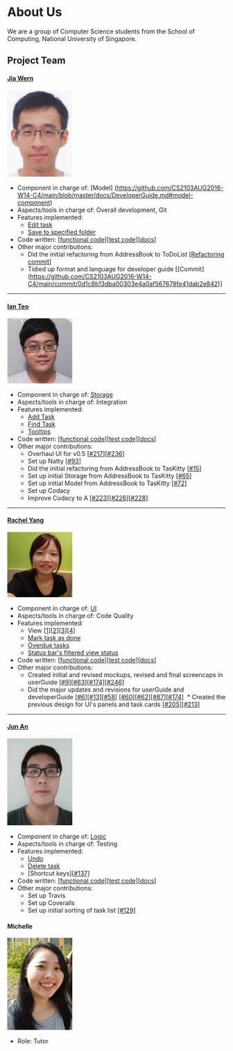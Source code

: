 # About Us

We are a group of Computer Science students from the School of Computing, National University of Singapore.

## Project Team

#### [Jia Wern](https://github.com/l0g1cal)<br>

<img src="images/JiaWern.png" width="150"><br>
* Component in charge of: [Model] (https://github.com/CS2103AUG2016-W14-C4/main/blob/master/docs/DeveloperGuide.md#model-component)
* Aspects/tools in charge of: Overall development, Git<br>
* Features implemented:
   * [Edit task](https://github.com/CS2103AUG2016-W14-C4/main/blob/master/docs/UserGuide.md#edit-task-details-edit)
   * [Save to specified folder](https://github.com/CS2103AUG2016-W14-C4/main/blob/master/docs/UserGuide.md#save-data-save)
* Code written: [[functional code](https://github.com/CS2103AUG2016-W14-C4/main/blob/master/collated/main/A0135793W.md)][[test code](https://github.com/CS2103AUG2016-W14-C4/main/blob/master/collated/test/A0135793W.md)][[docs](https://github.com/CS2103AUG2016-W14-C4/main/blob/master/collated/docs/A0135793W.md)]
* Other major contributions:
  * Did the initial refactoring from AddressBook to ToDoList [[Refactoring commit](https://github.com/CS2103AUG2016-W14-C4/main/commit/62ca81ca63ae4de3be12766f60b4ee9d1a2d6956)]
  * Tidied up format and language for developer guide [[Commit] (https://github.com/CS2103AUG2016-W14-C4/main/commit/0d1c8b13dba00303e4a0af567678fe41dab2e842)]

-----

#### [Ian Teo](https://github.com/IanTeo)<br>

<img src="images/IanTeo.png" width="150"><br>
* Component in charge of: [Storage](https://github.com/CS2103AUG2016-W14-C4/main/blob/master/docs/DeveloperGuide.md#storage-component)<br>
* Aspects/tools in charge of: Integration<br>
* Features implemented:
  * [Add Task](https://github.com/CS2103AUG2016-W14-C4/main/blob/master/docs/UserGuide.md#create-a-new-task-add)
  * [Find Task](https://github.com/CS2103AUG2016-W14-C4/main/blob/master/docs/UserGuide.md#find-tasks-find)
  * [Tooltips](https://github.com/CS2103AUG2016-W14-C4/main/blob/master/docs/UserGuide.md#quick-start)
* Code written: [[functional code](../collated/main/A0139930B.md)][[test code](../collated/test/A0139930B.md)][[docs](../collated/docs/A0139930B.md)]
* Other major contributions:
  * Overhaul UI for v0.5 [[#217](https://github.com/CS2103AUG2016-W14-C4/main/pull/217)][[#236](https://github.com/CS2103AUG2016-W14-C4/main/pull/236)]
  * Set up Natty [[#93](https://github.com/CS2103AUG2016-W14-C4/main/pull/93)]
  * Did the initial refactoring from AddressBook to TasKitty [[#15](https://github.com/CS2103AUG2016-W14-C4/main/pull/15)]
  * Set up initial Storage from AddressBook to TasKitty [[#65](https://github.com/CS2103AUG2016-W14-C4/main/pull/65)]
  * Set up initial Model from AddressBook to TasKitty [[#72](https://github.com/CS2103AUG2016-W14-C4/main/pull/72)]
  * Set up Codacy
  * Improve Codacy to A [[#223](https://github.com/CS2103AUG2016-W14-C4/main/pull/223)][[#226](https://github.com/CS2103AUG2016-W14-C4/main/pull/226)][[#228](https://github.com/CS2103AUG2016-W14-C4/main/pull/228)]

-----

#### [Rachel Yang](https://github.com/JJ-Rachel)<br>

<img src="images/RachelYang.png" width="150"><br>
* Component in charge of: [UI](https://github.com/CS2103AUG2016-W14-C4/main/blob/master/docs/DeveloperGuide.md#ui-component) <br>
* Aspects/tools in charge of: Code Quality<br>
* Features implemented:
  * View [[1](https://github.com/CS2103AUG2016-W14-C4/main/blob/master/docs/UserGuide.md#view-upcoming-tasks-view)][[2](https://github.com/CS2103AUG2016-W14-C4/main/blob/master/docs/UserGuide.md#view-all-tasks-for-a-specified-date-view-date)][[3](https://github.com/CS2103AUG2016-W14-C4/main/blob/master/docs/UserGuide.md#view-all-tasks-view-all)][[4](https://github.com/CS2103AUG2016-W14-C4/main/blob/master/docs/UserGuide.md#view-all-completed-tasks-view-done)]
  * [Mark task as done](https://github.com/CS2103AUG2016-W14-C4/main/blob/master/docs/UserGuide.md#mark-task-as-done-done)
  * [Overdue tasks](https://github.com/CS2103AUG2016-W14-C4/main/blob/master/docs/UserGuide.md#view-upcoming-tasks-view)
  * [Status bar's filtered view status](https://github.com/CS2103AUG2016-W14-C4/main/blob/master/docs/UserGuide.md#view-upcoming-tasks-view)
* Code written: [[functional code](../collated/main/A0130853L.md)][[test code](../collated/test/A0130853L.md)][[docs](../collated/docs/A0130853L.md)]
* Other major contributions:
  * Created initial and revised mockups, revised and final screencaps in userGuide [[#9](https://github.com/CS2103AUG2016-W14-C4/main/commit/08e2b500c1547e89a17a07399e4f89ebc385d9c5)][[#63](https://github.com/CS2103AUG2016-W14-C4/main/commit/ed57b82241a2358ab79a62dccd57d82e1e25844d)][[#174](https://github.com/CS2103AUG2016-W14-C4/main/commit/fe34c59cb39ac7645cdead46a7aeea9885cad01c)][[#246](https://github.com/CS2103AUG2016-W14-C4/main/pull/246)]
  * Did the major updates and revisions for userGuide and developerGuide [[#6](https://github.com/CS2103AUG2016-W14-C4/main/commit/0542f75dcf60feee469039ed83235385325af8f4)][[#13](https://github.com/CS2103AUG2016-W14-C4/main/commit/d02cda467114fd4812b3387d7f7b0b71e5918b68)][[#58](https://github.com/CS2103AUG2016-W14-C4/main/pull/58)] [[#60](https://github.com/CS2103AUG2016-W14-C4/main/pull/60)][[#62](https://github.com/CS2103AUG2016-W14-C4/main/commit/82c769e1d8368820cf8ea95d4a887c4bb1ec2a15)][[#87](https://github.com/CS2103AUG2016-W14-C4/main/commit/b4feb75a4c8f17a85b408daaf4d6ed73a422b510)][[#174](https://github.com/CS2103AUG2016-W14-C4/main/commit/780694fa99fee91a725e32e086e6214c830bbf95)]
  * Created the previous design for UI's panels and task cards [[#205](https://github.com/CS2103AUG2016-W14-C4/main/pull/205)][[#213](https://github.com/CS2103AUG2016-W14-C4/main/pull/213)]
  
-----

#### [Jun An](https://github.com/yamidark)<br>

<img src="images/TanJunAn.png" width="150"><br>
* Component in charge of: [Logic](https://github.com/CS2103AUG2016-W14-C4/main/blob/master/docs/DeveloperGuide.md#logic-component)
* Aspects/tools in charge of: Testing<br>
* Features implemented:
  * [Undo](https://github.com/CS2103AUG2016-W14-C4/main/blob/master/docs/UserGuide.md#undo-previous-action-undo)
  * [Delete task](https://github.com/CS2103AUG2016-W14-C4/main/blob/master/docs/UserGuide.md#delete-task-delete)
  * [Shortcut keys][[#137]](https://github.com/CS2103AUG2016-W14-C4/main/pull/137)
* Code written: [[functional code](../collated/main/A0139052L.md)][[test code](../collated/test/A0139052L.md)][[docs](../collated/docs/A0139052L.md)]
* Other major contributions:
  * Set up Travis
  * Set up Coveralls
  * Set up initial sorting of task list [[#129]](https://github.com/CS2103AUG2016-W14-C4/main/pull/129)

#### Michelle

<img src="images/Michelle.jpg" width="150"><br>
* Role: Tutor<br>
